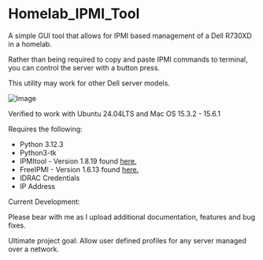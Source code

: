 # Homelab_IPMI_Tool
A simple GUI tool that allows for IPMI based management of a Dell R730XD in a homelab. 

Rather than being required to copy and paste IPMI commands to terminal, you can control the server with a button press.

This utility may work for other Dell server models. 

![Image](https://github.com/user-attachments/assets/1aab9510-3c8d-4770-acc5-3228ecf5c5cb)

Verified to work with Ubuntu 24.04LTS and Mac OS 15.3.2 - 15.6.1

Requires the following:

- Python 3.12.3
- Python3-tk
- IPMItool - Version 1.8.19 found [here.](https://github.com/ipmitool/ipmitool)
- FreeIPMI - Version 1.6.13 found [here.](https://www.gnu.org/software/freeipmi/)
- IDRAC Credentials
- IP Address


Current Development:


Please bear with me as I upload additional documentation, features and bug fixes. 

Ultimate project goal: Allow user defined profiles for any server managed over a network. 
